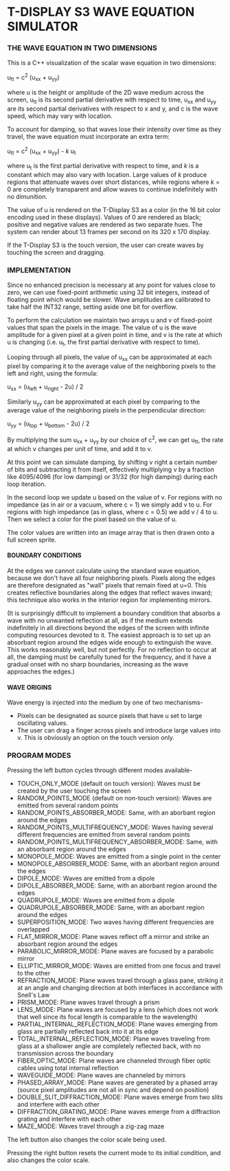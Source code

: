 # T-DISPLAY S3 WAVE EQUATION SIMULATOR

### THE WAVE EQUATION IN TWO DIMENSIONS

This is a C++ visualization of the scalar wave equation in two dimensions:

u<sub>tt</sub> = c<sup>2</sup> (u<sub>xx</sub> + u<sub>yy</sub>)

where u is the height or amplitude of the 2D wave medium across the screen, u<sub>tt</sub> is its second partial derivative with respect to time, u<sub>xx</sub> and u<sub>yy</sub> are its second partial derivatives with respect to x and y, and c is the wave speed, which may vary with location.

To account for damping, so that waves lose their intensity over time as they travel, the wave equation must incorporate an extra term:

u<sub>tt</sub> = c<sup>2</sup> (u<sub>xx</sub> + u<sub>yy</sub>) - *k* u<sub>t</sub>

where u<sub>t</sub> is the first partial derivative with respect to time, and *k* is a constant which may also vary with location. Large values of *k* produce regions that attenuate waves over short distances, while regions where *k* = 0 are completely transparent and allow waves to continue indefinitely with no dimunition.

The value of u is rendered on the T-Display S3 as a color (in the 16 bit color encoding used in these displays). Values of 0 are rendered as black; positive and negative values are rendered as two separate hues. The system can render about 13 frames per second on its 320 x 170 display.

If the T-Display S3 is the touch version, the user can create waves by touching the screen and dragging.

### IMPLEMENTATION

Since no enhanced precision is necessary at any point for values close to zero, we can use fixed-point arithmetic using 32 bit integers, instead of floating point which would be slower. Wave amplitudes are calibrated to take half the INT32 range, setting aside one bit for overflow.

To perform the calculation we maintain two arrays u and v of fixed-point values that span the pixels in the image. The value of u is the wave amplitude for a given pixel at a given point in time, and v is the rate at which u is changing (i.e. u<sub>t</sub>, the first partial derivative with respect to time).

Looping through all pixels, the value of u<sub>xx</sub> can be approximated at each pixel by comparing it to the average value of the neighboring pixels to the left and right, using the formula:

u<sub>xx</sub> = (u<sub>left</sub> + u<sub>right</sub> - 2u) / 2

Similarly u<sub>yy</sub> can be approximated at each pixel by comparing to the average value of the neighboring pixels in the perpendicular direction:

u<sub>yy</sub> = (u<sub>top</sub> + u<sub>bottom</sub> - 2u) / 2

By multiplying the sum u<sub>xx</sub> + u<sub>yy</sub> by our choice of c<sup>2</sup>, we can get u<sub>tt</sub>, the rate at which v changes per unit of time, and add it to v.

At this point we can simulate damping, by shifting v right a certain number of bits and subtracting it from itself, effectively multiplying v by a fraction like 4095/4096 (for low damping) or 31/32 (for high damping) during each loop iteration.

In the second loop we update u based on the value of v. For regions with no impedance (as in air or a vacuum, where c = 1) we simply add v to u. For regions with high impedance (as in glass, where c = 0.5) we add v / 4 to u. Then we select a color for the pixel based on the value of u.

The color values are written into an image array that is then drawn onto a full screen sprite.

#### BOUNDARY CONDITIONS

At the edges we cannot calculate using the standard wave equation, because we don't have all four neighboring pixels. Pixels along the edges are therefore designated as "wall" pixels that remain fixed at u=0. This creates reflective boundaries along the edges that reflect waves inward; this technique also works in the interior region for implementing mirrors.

(It is surprisingly difficult to implement a boundary condition that absorbs a wave with no unwanted reflection at all, as if the medium extends indefinitely in all directions beyond the edges of the screen with infinite computing resources devoted to it. The easiest approach is to set up an absorbant region around the edges wide enough to extinguish the wave. This works reasonably well, but not perfectly. For no reflection to occur at all, the damping must be carefully tuned for the frequency, and it have a gradual onset with no sharp boundaries, increasing as the wave approaches the edges.)

#### WAVE ORIGINS

Wave energy is injected into the medium by one of two mechanisms-
- Pixels can be designated as source pixels that have u set to large oscillating values.
- The user can drag a finger across pixels and introduce large values into v. This is obviously an option on the touch version only.

### PROGRAM MODES

Pressing the left button cycles through different modes available-

- TOUCH_ONLY_MODE (default on touch version): Waves must be created by the user touching the screen
- RANDOM_POINTS_MODE (default on non-touch version): Waves are emitted from several random points
- RANDOM_POINTS_ABSORBER_MODE: Same, with an aborbant region around the edges
- RANDOM_POINTS_MULTIFREQUENCY_MODE: Waves having several different frequencies are emitted from several random points
- RANDOM_POINTS_MULTIFREQUENCY_ABSORBER_MODE: Same, with an absorbant region around the edges
- MONOPOLE_MODE: Waves are emitted from a single point in the center
- MONOPOLE_ABSORBER_MODE: Same, with an aborbant region around the edges
- DIPOLE_MODE: Waves are emitted from a dipole
- DIPOLE_ABSORBER_MODE: Same, with an aborbant region around the edges
- QUADRUPOLE_MODE: Waves are emitted from a dipole
- QUADRUPOLE_ABSORBER_MODE: Same, with an aborbant region around the edges
- SUPERPOSITION_MODE: Two waves having different frequencies are overlapped
- FLAT_MIRROR_MODE: Plane waves reflect off a mirror and strike an absorbant region around the edges
- PARABOLIC_MIRROR_MODE: Plane waves are focused by a parabolic mirror
- ELLIPTIC_MIRROR_MODE: Waves are emitted from one focus and travel to the other
- REFRACTION_MODE: Plane waves travel through a glass pane, striking it at an angle and changing direction at both interfaces in accordance with Snell's Law
- PRISM_MODE: Plane waves travel through a prism
- LENS_MODE: Plane waves are focused by a lens (which does not work that well since its focal length is comparable to the wavelength)
- PARTIAL_INTERNAL_REFLECTION_MODE: Plane waves emerging from glass are partially reflected back into it at its edge
- TOTAL_INTERNAL_REFLECTION_MODE: Plane waves traveling from glass at a shallower angle are completely reflected back, with no transmission across the boundary
- FIBER_OPTIC_MODE: Plane waves are channeled through fiber optic cables using total internal reflection
- WAVEGUIDE_MODE: Plane waves are channeled by mirrors
- PHASED_ARRAY_MODE: Plane waves are generated by a phased array (source pixel amplitudes are not all in sync and depend on position)
- DOUBLE_SLIT_DIFFRACTION_MODE: Plane waves emerge from two slits and interfere with each other
- DIFFRACTION_GRATING_MODE: Plane waves emerge from a diffraction grating and interfere with each other
- MAZE_MODE: Waves travel through a zig-zag maze

The left button also changes the color scale being used.

Pressing the right button resets the current mode to its initial condition, and also changes the color scale.